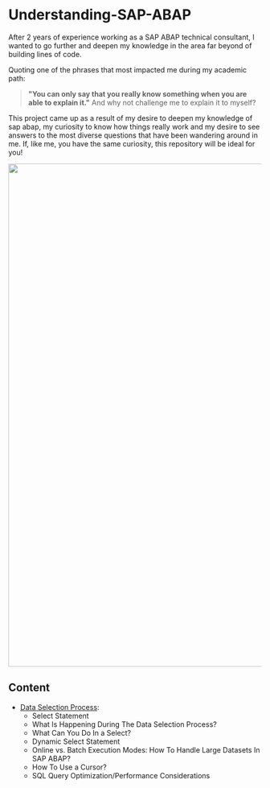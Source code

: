 # Understanding-SAP-ABAP

After 2 years of experience working as a SAP ABAP technical consultant, I wanted to go further and deepen my knowledge in the area far beyond of building lines of code.

Quoting one of the phrases that most impacted me during my academic path:
> **"You can only say that you really know something when you are able to explain it."**
And why not challenge me to explain it to myself?

This project came up as a result of my desire to deepen my knowledge of sap abap, my curiosity to know how things really work and my desire to see answers to the most diverse questions that have been wandering around in me. If, like me, you have the same curiosity, this repository will be ideal for you!

<img width=1000px src="https://t4.ftcdn.net/jpg/03/89/78/77/360_F_389787790_fPGrIGoflvdvo0mX1kBaPbrhWQqh6Cnc.jpg" alt="" >

## Content

-  [Data Selection Process](Data_Selection_Process.md):
    - Select Statement
    - What Is Happening During The Data Selection Process?
    - What Can You Do In a Select?
    - Dynamic Select Statement
    - Online vs. Batch Execution Modes: How To Handle Large Datasets In SAP ABAP?
    - How To Use a Cursor?
    - SQL Query Optimization/Performance Considerations

